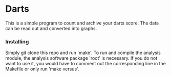 # Darts

This is a simple program to count and archive your darts score.
The data can be read out and converted into graphs.

### Installing

Simply git clone this repo and run 'make'.
To run and compile the analysis module, the analysis software package 'root' is necessary.
If you do not want to use it, you would have to comment out the corresponding line in the Makefile or only run 'make versus'.

